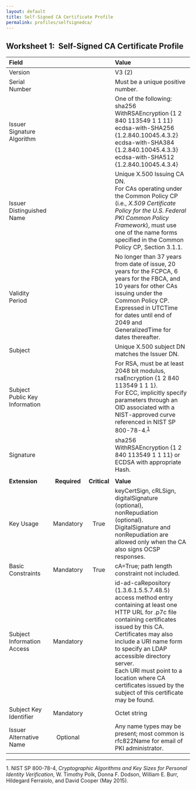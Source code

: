 ```yaml
---
layout: default
title: Self-Signed CA Certificate Profile
permalink: profiles/selfsignedca/
---
```


## Worksheet 1:&nbsp;&nbsp;Self-Signed CA Certificate Profile

| **Field** |       |       | **Value**                             |
| :-------- | :---: | :---: | :-------------------------------     |
| Version   |       |       | V3 (2)                                 |
| Serial Number   |       |       | Must be a unique positive number. |
| Issuer Signature Algorithm   |       |       |  One of the following: <br>sha256 WithRSAEncryption {1 2 840 113549 1 1 11} <br>ecdsa-with-SHA256 {1.2.840.10045.4.3.2} <br>ecdsa-with-SHA384 {1.2.840.10045.4.3.3} <br>ecdsa-with-SHA512 {1.2.840.10045.4.3.4} | 
| Issuer Distinguished Name   |       |       |  Unique X.500 Issuing CA DN. <BR>For CAs operating under the Common Policy CP (i.e., _X.509 Certificate Policy for the U.S. Federal PKI Common Policy Framework_), must use one of the name forms specified in the Common Policy CP, Section 3.1.1. |
| Validity Period   |       |       |  No longer than 37 years from date of issue, 20 years for the FCPCA, 6 years for the FBCA, and 10 years for other CAs issuing under the Common Policy CP. <BR>Expressed in UTCTime for dates until end of 2049 and GeneralizedTime for dates thereafter.  | 
| Subject   |       |       |   Unique X.500 subject DN matches the Issuer DN.   |
| Subject Public Key Information   |       |       |   For RSA, must be at least 2048 bit modulus, rsaEncryption {1 2 840 113549 1 1 1}.<BR>For ECC, implicitly specify parameters through an OID associated with a NIST-approved curve referenced in NIST SP 800-78-4.<sup>[1](#1)</sup>   |
| Signature   |       |       |   sha256 WithRSAEncryption {1 2 840 113549 1 1 11} or ECDSA with appropriate Hash.   |
|               |                 |              |                                       |
| **Extension** |  **Required**   | **Critical** | **Value**                             |
| Key Usage  | Mandatory | True |  keyCertSign, cRLSign, digitalSignature (optional), nonRepudiation (optional). DigitalSignature and nonRepudiation are allowed only when the CA also signs OCSP responses.  |
| Basic Constraints   | Mandatory | True |  cA=True; path length constraint not included. |
| Subject Information Access   | Mandatory |  |  id-ad-caRepository (1.3.6.1.5.5.7.48.5) access method entry containing at least one HTTP URL for .p7c file containing certificates issued by this CA.<BR>Certificates may also include a URI name form to specify an LDAP accessible directory server.<BR>Each URI must point to a location where CA certificates issued by the subject of this certificate may be found.  |
| Subject Key Identifier   | Mandatory |  | Octet string   |
|Issuer Alternative Name   | Optional  |  | Any name types may be present; most common is rfc822Name for email of PKI administrator. |

------
<a name="1">1</a>. NIST SP 800-78-4, _Cryptographic Algorithms and Key Sizes for Personal Identity Verification_, W. Timothy Polk, Donna F. Dodson, William E. Burr, Hildegard Ferraiolo, and David Cooper (May 2015).
